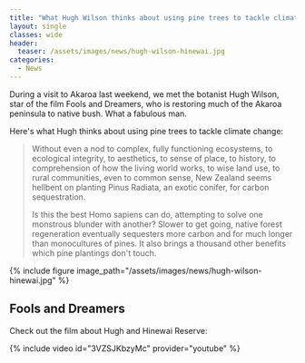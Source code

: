 ```yaml
---
title: "What Hugh Wilson thinks about using pine trees to tackle climate change"
layout: single
classes: wide
header:
  teaser: /assets/images/news/hugh-wilson-hinewai.jpg
categories:
  - News
---
```


During a visit to Akaroa last weekend, we met the botanist Hugh Wilson, star of the film Fools and Dreamers, ​who is restoring much of the Akaroa peninsula to native bush.  What a fabulous man.

Here's what Hugh thinks about using pine trees to tackle climate change:

> Without even a nod to complex, fully functioning ecosystems, to ecological integrity, to aesthetics, to sense of place, to history, to comprehension of how the living world works, to wise land use, to rural communities, even to common sense, New Zealand seems hellbent on planting Pinus Radiata, an exotic conifer, for carbon sequestration.
> 
> Is this the best Homo sapiens can do, attempting to solve one monstrous blunder with another?  Slower to get going, native forest regeneration eventually sequesters more carbon and for much longer than monocultures of pines.  It also brings a thousand other benefits which pine plantings don't touch.

{% include figure image_path="/assets/images/news/hugh-wilson-hinewai.jpg" %}

## Fools and Dreamers
Check out the film about Hugh and Hinewai Reserve:

{% include video id="3VZSJKbzyMc" provider="youtube" %}

